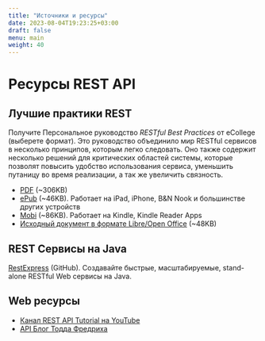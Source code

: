 ```yaml
---
title: "Источники и ресурсы"
date: 2023-08-04T19:23:25+03:00
draft: false
menu: main
weight: 40
---
```


# Ресурсы REST API

## Лучшие практики REST

Получите Персональное руководство _RESTful Best Practices_ от eCollege (выберете формат).
Это руководство объединило мир RESTful сервисов в несколько принципов, которым легко следовать.
Оно также содержит несколько решений для критических областей системы, которые позволят повысить
удобство использования сервиса, уменьшить путаницу во время реализации, а так же увеличить
связность.

- [PDF](https://github.com/tfredrich/RestApiTutorial.com/raw/master/media/RESTful%20Best%20Practices-v1_2.pdf) (~306KB)
- [ePub](https://github.com/tfredrich/RestApiTutorial.com/raw/master/media/RESTful%20Best%20Practices-v1_2.epub) (~46KB). Работает на iPad, iPhone, B&amp;N Nook и большинстве других устройств
- [Mobi](https://github.com/tfredrich/RestApiTutorial.com/raw/master/media/RESTful_Best_Practices_v1_2.mobi) (~86KB). Работает на Kindle, Kindle Reader Apps
- [Исходный документ в формате Libre/Open Office](https://github.com/tfredrich/RestApiTutorial.com/raw/master/media/RESTful%20Best%20Practices-v1_2.odt) (~48KB)

## REST Сервисы на Java

[RestExpress](https://github.com/RestExpress/RestExpress) (GitHub). Создавайте
быстрые, масштабируемые, stand-alone RESTful Web сервисы на Java.

## Web ресурсы

- [Канал REST API Tutorial на YouTube](http://www.youtube.com/user/restapitutorial)
- [API Блог Тодда Фредриха](http://www.toddfredrich.com)
